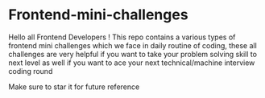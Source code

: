 # Frontend-mini-challenges
Hello all Frontend Developers !
This repo contains a various types of frontend mini challenges which we face in daily routine of coding, these all challenges are very helpful if you want to take your problem solving skill to next level as well if you want to ace your next technical/machine interview coding round

Make sure to star it for future reference
